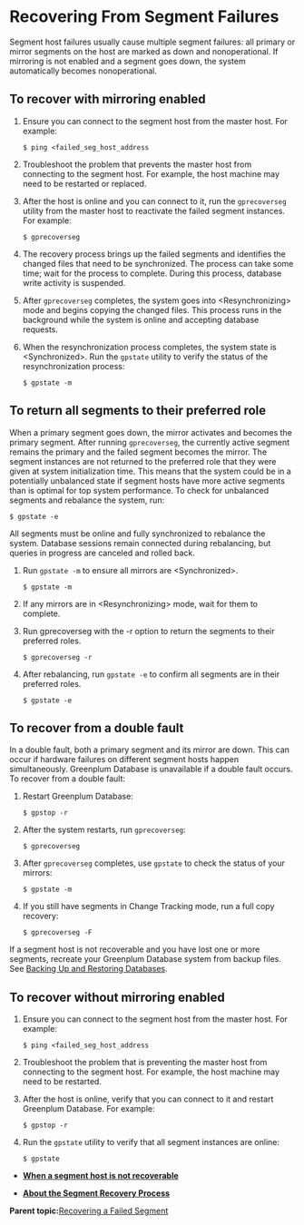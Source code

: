 # Recovering From Segment Failures 

Segment host failures usually cause multiple segment failures: all primary or mirror segments on the host are marked as down and nonoperational. If mirroring is not enabled and a segment goes down, the system automatically becomes nonoperational.

## To recover with mirroring enabled 

1.  Ensure you can connect to the segment host from the master host. For example:

    ```
    $ ping <failed_seg_host_address
    ```

2.  Troubleshoot the problem that prevents the master host from connecting to the segment host. For example, the host machine may need to be restarted or replaced.
3.  After the host is online and you can connect to it, run the `gprecoverseg` utility from the master host to reactivate the failed segment instances. For example:

    ```
    $ gprecoverseg
    ```

4.  The recovery process brings up the failed segments and identifies the changed files that need to be synchronized. The process can take some time; wait for the process to complete. During this process, database write activity is suspended.
5.  After `gprecoverseg` completes, the system goes into <Resynchronizing\> mode and begins copying the changed files. This process runs in the background while the system is online and accepting database requests.
6.  When the resynchronization process completes, the system state is <Synchronized\>. Run the `gpstate` utility to verify the status of the resynchronization process:

    ```
    $ gpstate -m
    ```


## To return all segments to their preferred role 

When a primary segment goes down, the mirror activates and becomes the primary segment. After running `gprecoverseg`, the currently active segment remains the primary and the failed segment becomes the mirror. The segment instances are not returned to the preferred role that they were given at system initialization time. This means that the system could be in a potentially unbalanced state if segment hosts have more active segments than is optimal for top system performance. To check for unbalanced segments and rebalance the system, run:

```
$ gpstate -e
```

All segments must be online and fully synchronized to rebalance the system. Database sessions remain connected during rebalancing, but queries in progress are canceled and rolled back.

1.  Run `gpstate -m` to ensure all mirrors are <Synchronized\>.

    ```
    $ gpstate -m
    ```

2.  If any mirrors are in <Resynchronizing\> mode, wait for them to complete.
3.  Run gprecoverseg with the -r option to return the segments to their preferred roles.

    ```
    $ gprecoverseg -r
    ```

4.  After rebalancing, run `gpstate -e` to confirm all segments are in their preferred roles.

    ```
    $ gpstate -e
    ```


## To recover from a double fault 

In a double fault, both a primary segment and its mirror are down. This can occur if hardware failures on different segment hosts happen simultaneously. Greenplum Database is unavailable if a double fault occurs. To recover from a double fault:

1.  Restart Greenplum Database:

    ```
    $ gpstop -r
    ```

2.  After the system restarts, run `gprecoverseg`:

    ```
    $ gprecoverseg
    ```

3.  After `gprecoverseg` completes, use `gpstate` to check the status of your mirrors:

    ```
    $ gpstate -m
    ```

4.  If you still have segments in Change Tracking mode, run a full copy recovery:

    ```
    $ gprecoverseg -F
    ```


If a segment host is not recoverable and you have lost one or more segments, recreate your Greenplum Database system from backup files. See [Backing Up and Restoring Databases](../../managing/backup-main.html).

## To recover without mirroring enabled 

1.  Ensure you can connect to the segment host from the master host. For example:

    ```
    $ ping <failed_seg_host_address
    ```

2.  Troubleshoot the problem that is preventing the master host from connecting to the segment host. For example, the host machine may need to be restarted.
3.  After the host is online, verify that you can connect to it and restart Greenplum Database. For example:

    ```
    $ gpstop -r
    ```

4.  Run the `gpstate` utility to verify that all segment instances are online:

    ```
    $ gpstate
    ```


-   **[When a segment host is not recoverable](../../highavail/topics/g-when-a-segment-host-is-not-recoverable.html)**  

-   **[About the Segment Recovery Process](../../highavail/topics/gprecover-steps.html)**  


**Parent topic:**[Recovering a Failed Segment](../../highavail/topics/g-recovering-a-failed-segment.html)

